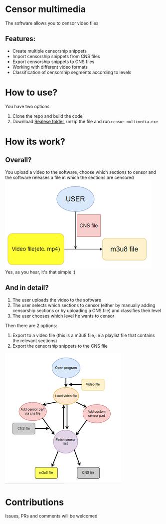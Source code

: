 # Censor multimedia
The software allows you to censor video files
## Features:
* Create multiple censorship snippets
* Import censorship snippets from CNS files
* Export censorship snippets to CNS files
* Working with different video formats
* Classification of censorship segments according to levels  
# How to use?
You have two options:
1. Clone the repo and build the code
2. Download [Realese folder](https://raw.githubusercontent.com/bom2013/Censor-multimedia/master/Release.zip), unzip the file and run `censor-multimedia.exe`
# How its work?
## Overall?  
You upload a video to the software, choose which sections to censor and the software releases a file in which the sections are censored  
![General diagram](https://github.com/bom2013/Censor-multimedia/blob/master/images/0.PNG?raw=true)  
Yes, as you hear, it's that simple :)
## And in detail?
1. The user uploads the video to the software
2. The user selects which sections to censor (either by manually adding censorship sections or by uploading a CNS file) and classifies their level
2. The user chooses which level he wants to censor  

Then there are 2 options:
1. Export to a video file (this is a m3u8 file, ie a playlist file that contains the relevant sections)
2. Export the censorship snippets to the CNS file  

![detail diagram](https://github.com/bom2013/Censor-multimedia/blob/master/images/1.PNG?raw=true)  

# Contributions
Issues, PRs and comments will be welcomed
